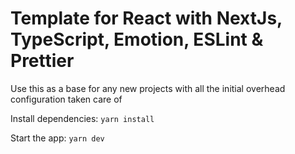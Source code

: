 # Template for React with NextJs, TypeScript, Emotion, ESLint & Prettier

Use this as a base for any new projects with all the initial overhead configuration taken care of

Install dependencies: `yarn install`

Start the app: `yarn dev`
